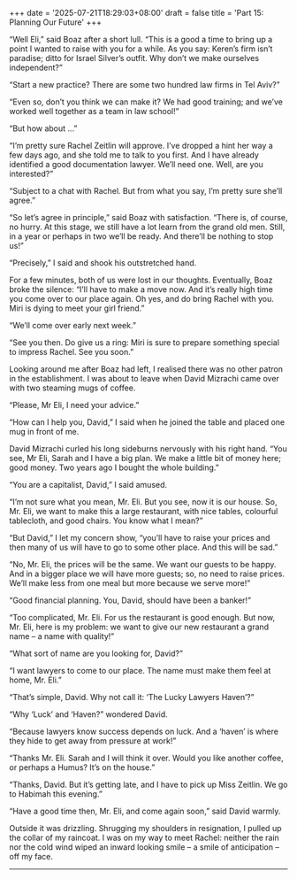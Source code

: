 +++
date = '2025-07-21T18:29:03+08:00'
draft = false
title = 'Part 15: Planning Our Future'
+++


“Well Eli,” said Boaz after a short lull. “This is a good a time to bring up  a point I wanted to raise with you for a while. As you say:  Keren’s  firm isn’t paradise; ditto for Israel Silver’s outfit. Why don’t we  make ourselves independent?”

“Start  a  new practice? There  are some two hundred law firms  in  Tel Aviv?”

“Even  so,  don’t  you think we can make it? We had good  training;  and  we’ve worked well together as a team in law school!”

“But how about ...”

“I’m  pretty sure Rachel Zeitlin will approve. I’ve dropped a hint her  way  a few days ago, and she told me to talk to you first. And I have already identified a good documentation lawyer. We’ll need one. Well,  are you interested?”

“Subject to a chat with Rachel. But from what you say, I’m  pretty sure  she’ll  agree.” 

“So  let’s  agree  in principle,” said Boaz with satisfaction.  “There  is,  of course, no hurry. At this stage, we still have a lot learn from the grand  old men.  Still,  in  a year or perhaps in two we’ll be  ready. And  there’ll  be nothing to stop us!”

“Precisely,” I said and shook his outstretched hand.



For  a  few minutes, both of us were lost in our  thoughts.  Eventually, Boaz broke the silence: “I’ll have to make a move now. And it’s really high time you come over to our place again. Oh yes, and do bring Rachel with you. Miri is dying to meet  your girl friend.”

“We’ll come over early next week.”

“See  you  then. Do give us a ring: Miri is  sure  to  prepare  something special to impress Rachel. See you soon.”



Looking  around  me after Boaz had left, I realised there was no other patron in the establishment. I was about to leave when David  Mizrachi  came over with two steaming mugs of coffee.

“Please, Mr Eli, I need your advice.”

“How can I help you, David,” I said when he joined the table and placed one mug in  front of me.

David Mizrachi curled his long sideburns nervously  with  his right hand. “You  see, Mr Eli, Sarah and I have a big plan. We  make  a little bit of money here; good money. Two years ago I bought the  whole building.”

“You are a capitalist, David,” I said amused.

“I’m not sure what you mean, Mr. Eli. But you see, now it is our house. So, Mr. Eli, we want to make this a large restaurant, with nice tables, colourful tablecloth, and good chairs. You know what I mean?”

“But  David,” I let my concern show, “you’ll have to raise your  prices and  then  many of us will have to go to some other place. And  this  will  be sad.”

“No, Mr. Eli, the prices will be the same. We want our guests to be happy. And in a bigger place we will have more guests; so, no need to raise prices. We’ll make less from one meal but more because we serve more!”

“Good  financial planning. You, David, should have been a banker!”

“Too complicated, Mr. Eli. For us the restaurant is good enough. But now,  Mr. Eli, here is my problem: we want to give our new restaurant a grand name – a name with quality!”

“What sort of name are you looking for, David?”

“I want lawyers to come to our place. The  name must  make them feel at home, Mr. Eli.”

“That’s simple, David. Why not call it: ‘The Lucky Lawyers Haven’?”

“Why ‘Luck’ and ‘Haven?” wondered David.

“Because lawyers know success depends on luck. And a ‘haven’ is  where they hide to get away from pressure at work!”

“Thanks Mr. Eli. Sarah and I will think it over. Would you like another coffee, or perhaps a Humus? It’s on  the house.”

“Thanks,  David. But it’s getting late, and I  have  to pick up Miss Zeitlin. We go to  Habimah this evening.”

“Have a good time then, Mr. Eli, and come again soon,” said David warmly.



Outside it was drizzling. Shrugging my shoulders in resignation, I pulled up the collar of my raincoat. I was on my  way  to meet Rachel: neither the rain nor the cold wind wiped  an  inward looking smile – a smile of anticipation – off my face.

****
